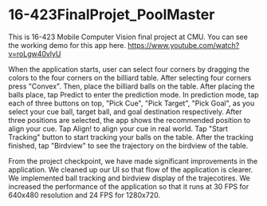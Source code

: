 # 16-423FinalProjet_PoolMaster

This is 16-423 Mobile Computer Vision final project at CMU.
You can see the working demo for this app here.
https://www.youtube.com/watch?v=roLgw40vlyU

When the application starts, user can select four corners by dragging the colors to the four corners on the billiard table. After selecting four corners press "Convex". Then, place the billiard balls on the table.
After placing the balls place, tap Predict to enter the prediction mode.
In prediction mode, tap each of three buttons on top, "Pick Cue", "Pick Target", "Pick Goal", as you select your cue ball, target ball, and goal destination respectively. After three positions are selected, the app shows the recommended position to align your cue. Tap Align! to align your cue in real world.
Tap "Start Tracking" button to start tracking your balls on the table. After the tracking finished, tap "Birdview" to see the trajectory on the birdview of the table.

From the project checkpoint, we have made significant improvements in the application. We cleaned up our UI so that flow of the application is clearer. We implemented ball tracking and birdview display of the trajecotires. We increased the performance of the application so that it runs at 30 FPS for 640x480 resolution and 24 FPS for 1280x720.